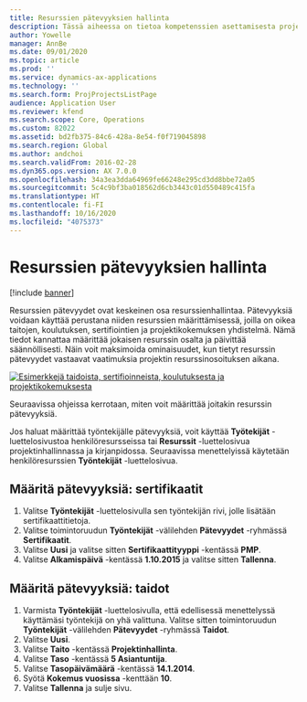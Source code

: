 ```yaml
---
title: Resurssien pätevyyksien hallinta
description: Tässä aiheessa on tietoa kompetenssien asettamisesta projektiresursseille.
author: Yowelle
manager: AnnBe
ms.date: 09/01/2020
ms.topic: article
ms.prod: ''
ms.service: dynamics-ax-applications
ms.technology: ''
ms.search.form: ProjProjectsListPage
audience: Application User
ms.reviewer: kfend
ms.search.scope: Core, Operations
ms.custom: 82022
ms.assetid: bd2fb375-84c6-428a-8e54-f0f719045898
ms.search.region: Global
ms.author: andchoi
ms.search.validFrom: 2016-02-28
ms.dyn365.ops.version: AX 7.0.0
ms.openlocfilehash: 34a3ea3dda64969fe66248e295cd3dd8bbe72a05
ms.sourcegitcommit: 5c4c9bf3ba018562d6cb3443c01d550489c415fa
ms.translationtype: HT
ms.contentlocale: fi-FI
ms.lasthandoff: 10/16/2020
ms.locfileid: "4075373"
---
```

# <a name="manage-resource-competencies"></a>Resurssien pätevyyksien hallinta

[!include [banner](../includes/banner.md)]

Resurssien pätevyydet ovat keskeinen osa resurssienhallintaa. Pätevyyksiä voidaan käyttää perustana niiden resurssien määrittämisessä, joilla on oikea taitojen, koulutuksen, sertifiointien ja projektikokemuksen yhdistelmä. Nämä tiedot kannattaa määrittää jokaisen resurssin osalta ja päivittää säännöllisesti. Näin voit maksimoida ominaisuudet, kun tietyt resurssin pätevyydet vastaavat vaatimuksia projektin resurssinosoituksen aikana.

[![Esimerkkejä taidoista, sertifioinneista, koulutuksesta ja projektikokemuksesta](./media/projectresourcing06-1024x383.jpg)](./media/projectresourcing06.jpg)

Seuraavissa ohjeissa kerrotaan, miten voit määrittää joitakin resurssin pätevyyksiä.

Jos haluat määrittää työntekijälle pätevyyksiä, voit käyttää **Työtekijät** -luettelosivustoa henkilöresursseissa tai **Resurssit** -luettelosivua projektinhallinnassa ja kirjanpidossa. Seuraavissa menettelyissä käytetään henkilöresurssien **Työntekijät** -luettelosivua.

## <a name="set-up-competencies-certificates"></a>Määritä pätevyyksiä: sertifikaatit

1. Valitse **Työntekijät** -luettelosivulla sen työntekijän rivi, jolle lisätään sertifikaattitietoja.
2. Valitse toimintoruudun **Työntekijät** -välilehden **Pätevyydet** -ryhmässä **Sertifikaatit**.
3. Valitse **Uusi** ja valitse sitten **Sertifikaattityyppi** -kentässä **PMP**.
4. Valitse **Alkamispäivä** -kentässä **1.10.2015** ja valitse sitten **Tallenna**.

## <a name="set-up-competencies-skills"></a>Määritä pätevyyksiä: taidot

1. Varmista **Työntekijät** -luettelosivulla, että edellisessä menettelyssä käyttämäsi työntekijä on yhä valittuna. Valitse sitten toimintoruudun **Työntekijät** -välilehden **Pätevyydet** -ryhmässä **Taidot**.
2. Valitse **Uusi**.
3. Valitse **Taito** -kentässä **Projektinhallinta**.
4. Valitse **Taso** -kentässä **5 Asiantuntija**.
5. Valitse **Tasopäivämäärä** -kentässä **14.1.2014**.
6. Syötä **Kokemus vuosissa** -kenttään **10**.
7. Valitse **Tallenna** ja sulje sivu.
